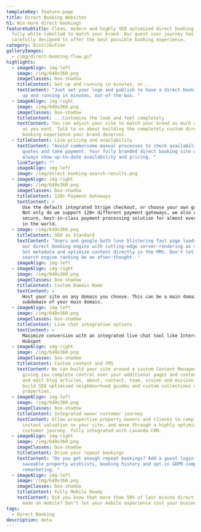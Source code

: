 ```yaml
---
templateKey: feature-page
title: Direct Booking Websites
h1: Win more direct bookings
featureSubtitle: Clean, modern and highly SEO optimized direct booking sites,
  fully white-labelled to match your brand. Our guest user journey has been
  carefully designed to offer the best possible booking experience.
category: Distribution
galleryImages:
  - /img/direct-booking-flow.gif
highlights:
  - imageAlign: img-left
    image: /img/640x360.png
    imageClasses: box-shadow
    titleContent: Get up and running in minutes, or...
    textContent: "Just set your logo and publish to have a direct booking experience
      up and running in minutes, out-of-the-box. "
  - imageAlign: img-right
    image: /img/640x360.png
    imageClasses: box-shadow
    titleContent: ...Customise the look and feel completely
    textContent: You can adjust your site to match your brand as much or as little
      as you want. Talk to us about building the completely custom direct
      booking experience your brand deserves.
  - titleContent: Live pricing and availability
    textContent: "Avoid cumbersome manual processes to check availability, send
      quotes and take payment. Your fully branded direct booking site will
      always show up-to-date availability and pricing. "
    linkTarget: ""
    imageAlign: img-left
    image: /img/direct-booking-search-results.png
  - imageAlign: img-right
    image: /img/640x360.png
    imageClasses: box-shadow
    titleContent: 120+ Payment Gateways
    textContent: >
      Use the default integrated Stripe checkout, or choose your own gateway.
      Not only do we support 120+ different payment gateways, we also offer a
      secure, best-in-class payment processing solution for almost every country
      in the world.
  - image: /img/640x360.png
    titleContent: SEO as Standard
    textContent: "Users and google both love blistering fast page loads. We designed
      our direct booking engine with cutting-edge server-rendering as standard.
      Set metadata and optimize content directly in the PMS. Don't let your
      search engine ranking be an after-thought. "
    imageAlign: img-left
  - imageAlign: img-right
    image: /img/640x360.png
    imageClasses: box-shadow
    titleContent: Custom Domain Name
    textContent: >
      Host your site on any domain you choose. This can be a main domain or
      subdomain of your main domain. 
  - imageAlign: img-left
    image: /img/640x360.png
    imageClasses: box-shadow
    titleContent: Live chat integration options
    textContent: >
      Maximize conversion with an integrated live chat tool like Intercom,
      Hubspot
  - imageAlign: img-right
    image: /img/640x360.png
    imageClasses: box-shadow
    titleContent: Custom content and CMS
    textContent: We can build your site around a custom Content Management System
      giving you complete control over your additional pages and content. Add
      and edit blog articles, about, contact, team, vision and mission pages,
      build SEO optimised neighbourhood guides and custom collections of
      properties.
  - imageAlign: img-left
    image: /img/640x360.png
    imageClasses: box-shadow
    titleContent: Integrated owner customer journey
    textContent: Allow prospective property owners and clients to complete an
      instant valuation on your site, and move through a highly optimised
      customer journey, fully integrated with Lavanda CRM.
  - imageAlign: img-right
    image: /img/640x360.png
    imageClasses: box-shadow
    titleContent: Drive your repeat bookings
    textContent: "Do you get enough repeat bookings? Add a guest login area,
      saveable property wishlists, booking history and opt-in GDPR compliant
      remarketing. "
  - imageAlign: img-left
    image: /img/640x360.png
    imageClasses: box-shadow
    titleContent: Fully Mobile Ready
    textContent: Did you know that more than 50% of last minute direct bookings are
      made on mobile? Don’t let your mobile experience cost your business.
tags:
  - Direct Booking
description: meta
---
```

